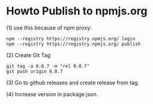 # Howto Publish to npmjs.org

(1) use this because of npm proxy:

```
npm --registry https://registry.npmjs.org/ login
npm --registry https://registry.npmjs.org/ publish
```

(2) Create Git Tag

```
git tag -a 0.0.7 -m "rel 0.0.7"
git push origin 0.0.7
```

(3) Go to github releases and create release from tag.

(4) Increase version in package.json.